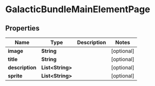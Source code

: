 

# GalacticBundleMainElementPage


## Properties

| Name | Type | Description | Notes |
|------------ | ------------- | ------------- | -------------|
|**image** | **String** |  |  [optional] |
|**title** | **String** |  |  [optional] |
|**description** | **List&lt;String&gt;** |  |  [optional] |
|**sprite** | **List&lt;String&gt;** |  |  [optional] |



